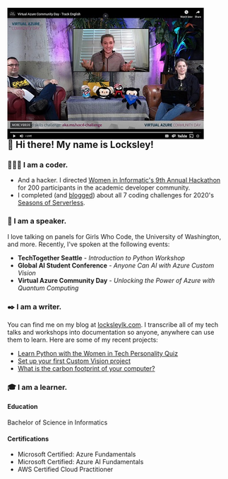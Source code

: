 <img
  src="photos/VACD.jfif"
  alt="Locksley at the Virtual Azure Community Day"
  style="float: left; margin-right: 90px;"
/>

## 🦝 Hi there! My name is Locksley! 

### 👩🏼‍💻 I am a coder.
- And a hacker. I directed [Women in Informatic's 9th Annual Hackathon](https://ischool.uw.edu/news/2021/01/success-first-online-hackathon-thrills-winfo) for 200 participants in the academic developer community.
- I completed (and [blogged](https://www.locksleylk.com/2021/jollof/)) about all 7 coding challenges for 2020's [Seasons of Serverless](https://github.com/microsoft/Seasons-of-Serverless).

### 🎤 I am a speaker.
I love talking on panels for Girls Who Code, the University of Washington, and more. Recently, I've spoken at the following events:
- **TechTogether Seattle** - *Introduction to Python Workshop*
- **Global AI Student Conference** - *Anyone Can AI with Azure Custom Vision*
- **Virtual Azure Community Day** - *Unlocking the Power of Azure with Quantum Computing*

### ✒️ I am a writer.
You can find me on my blog at [locksleylk.com](https://www.locksleylk.com/). I transcribe all of my tech talks and workshops into documentation so anyone, anywhere can use them to learn. Here are some of my recent projects:
- [Learn Python with the Women in Tech Personality Quiz](https://www.locksleylk.com/2021/introPythonWorkshop/)
- [Set up your first Custom Vision project](https://www.locksleylk.com/2020/customvisionintro/)
- [What is the carbon footprint of your computer?](https://www.locksleylk.com/2020/green/)

### 🎓 I am a learner.
#### Education
Bachelor of Science in Informatics

#### Certifications
- Microsoft Certified: Azure Fundamentals
- Microsoft Certified: Azure AI Fundamentals
- AWS Certified Cloud Practitioner

